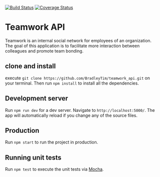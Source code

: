 [![Build Status](https://travis-ci.org/BradleyTim/teamwork_api.svg?branch=master)](https://travis-ci.org/BradleyTim/teamwork_api) [![Coverage Status](https://coveralls.io/repos/github/BradleyTim/teamwork_api/badge.svg?branch=master)](https://coveralls.io/github/BradleyTim/teamwork_api?branch=master)

# Teamwork API

Teamwork is an internal social network for employees of an organization. The goal of this
application is to facilitate more interaction between colleagues and promote team bonding.

## clone and install

execute `git clone https://github.com/BradleyTim/teamwork_api.git` on your terminal.
Then run `npm install` to install all the dependencies.

## Development server

Run `npm run dev` for a dev server. Navigate to `http://localhost:5000/`. The app will automatically reload if you change any of the source files.

## Production

Run `npm start` to run the project in production.

## Running unit tests

Run `npm test` to execute the unit tests via [Mocha](https://mochajs.org).

